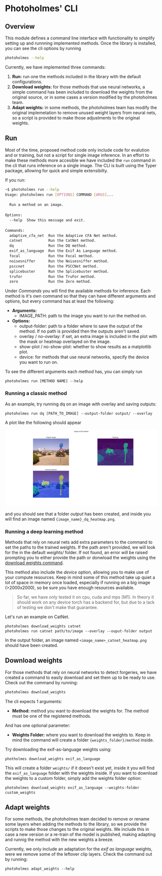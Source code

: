 # Photoholmes' CLI

## Overview

This module defines a command line interface with functionality to simplify setting up 
and runnning implemented methods. Once the library is installed, you can see the cli options by running
```bash
photoholmes --help
```

Currently, we have implemented three commands:
1. **Run:** run one the methods included in the library with the default configurations.
2. **Download weights:** for those methods that use neural networks, a simple command 
has been included to download the weights from the original source, or in some cases a
version modified by the photoholmes team.
3. **Adapt weights:** in some methods, the photoholmes team has modify the original 
implemetation to remove unused weight layers from neural nets, so a script is provided
to make those adjustments to the original weights.

## Run

Most of the time, proposed method code only include code for evalution and or training, 
but not a script for single image inference. In an effort to make these methods more
accesible we have included the `run` command in the cli that runs inference on a single
image. The CLI is built using the Typer package, allowing for quick and simple 
extensibilty.

If you run:
```bash
~$ photoholmes run --help
Usage: photoholmes run [OPTIONS] COMMAND [ARGS]...

  Run a method on an image.

Options:
  --help  Show this message and exit.

Commands:
  adaptive_cfa_net  Run the Adaptive CFA Net method.
  catnet            Run the CatNet method.
  dq                Run the DQ method.
  exif_as_language  Run the Exif As Language method.
  focal             Run the Focal method.
  noisesniffer      Run the Noisesniffer method.
  psccnet           Run the PSCCNet method.
  splicebuster      Run the Splicebuster method.
  trufor            Run the TruFor method.
  zero              Run the Zero method.
```

Under _Commands_ you will find the available methods for inference. Each method is it's 
own command so that they can have different arguments and options, but every command has
at least the following:
* **Arguments:**
    * IMAGE_PATH: path to the image you want to run the method on.
* **Options:**
    * output-folder: path to a folder where to save the output of the method. If no path
                     is provided then the outputs aren't saved.
    * overlay / no-overlay: if set, an extra image is included in the plot with the mask
                            or heatmap overlayed on the image.
    * show-plot / no-show-plot: whether to show results as a matplotlib plot.
    * device: for methods that use neural networks, specify the device you want to run
              on.

To see the different arguments each method has, you can simply run
```
photoholmes run [METHOD NAME] --help
```

### Running a classic method
As an example, try running dq on an image with overlay and
saving outputs:
```
photoholmes run dq [PATH_TO_IMAGE] --output-folder output/ --overlay
```
A plot like the following should appear

<img src="../../../docs/images/dq_run_example.png">

and you should see that a folder _output_ has been created, and inside you will find an
image named `{image_name}_dq_heatmap.png`.

### Running a deep learning method

Methods that rely on neural nets add extra parameters to the command to set the paths
to the trained weights. If the path aren't provided, we will look for the in the default
_weights/_ folder. If not found, an error will be raised prompting you to either provide
the path or donwload the weights using the [download weights command](#download-weights).

This method also include the _device_ option, allowing you to make use of your compute
resources. Keep in mind some of this method take up quiet a lot of space in memory once
loaded, especially if running on a big image (>2000x2000), so be sure you have enough
resources available.
> So far, we have only tested it on cpu, cuda and mps (M1). In theory it should work on
> any device torch has a backend for, but due to a lack of testing we don't make that
> guarantee.

Let's run an example on CatNet.
```
photoholmes download_weights catnet
photoholmes run catnet path/to/image --overlay --ouput-folder output
```

In the output folder, an image named `<image_name>_catnet_heatmap.png` should have
been created.

## Download weights

For those methods that rely on neural networks to detect forgeries, we have created a
command to easily download and set them up to be ready to use. Check out the command
by running:
```bash
photoholmes download_weights
```
The cli expects 1 arguments:
* **Method:** method you want to download the weights for. The method must be one of
the registered methods.

And has one optional parameter:
* **Weights Folder:** where you want to download the weights to. Keep in mind the 
command will create a folder `{weights_folder}/method` inside. 

Try downloading the exif-as-language weights using:
```
photholmes download_weights exif_as_language
```
This will create a folder `weights/` if it doesn't exist yet, inside it you will 
find the `exif_as_language` folder with the weights inside. If you want to download the
weights to a custom folder, simply add the weights folder option:
```
photoholmes download_weights exif_as_language --weights-folder custom_weights
``` 

## Adapt weights

For some methods, the photoholmes team decided to remove or rename some layers when 
adding the methods to the library, so we provide the scripts to make those changes to
the original weights. We include this in case a new version or a re-train of the model is
published, making adapting and runnig the method with the new weights a breeze.

Currently, we only include an adaptation for the _exif as language_ weights, were we remove
some of the leftover clip layers. Check the command out by running:
```
photoholmes adapt_weights --help
```
